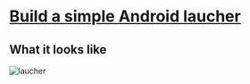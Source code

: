 # [Build a simple Android laucher](https://github.com/Jasmine-liang/gitblog/issues/10)

## What it looks like
![laucher](https://user-images.githubusercontent.com/63624438/115945642-36e44280-a4ef-11eb-99c1-f8d6edcf381d.jpg)
